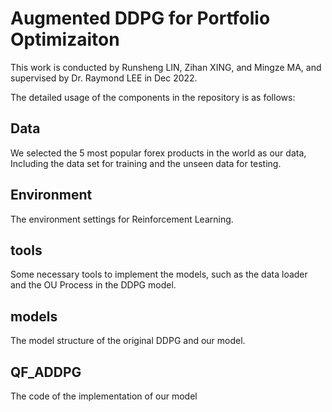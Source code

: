 # Augmented DDPG for Portfolio Optimizaiton

This work is conducted by Runsheng LIN, Zihan XING, and Mingze MA, and supervised by Dr. Raymond LEE in Dec 2022. 

The detailed usage of the components in the repository is as follows:

## Data

We selected the 5 most popular forex products in the world as our data, Including the data set for training and the unseen data for testing.

## Environment

The environment settings for Reinforcement Learning.

## tools

Some necessary tools to implement the models, such as the data loader and the OU Process in the DDPG model. 

## models

The model structure of the original DDPG and our model.

## QF_ADDPG

The code of the implementation of our model






